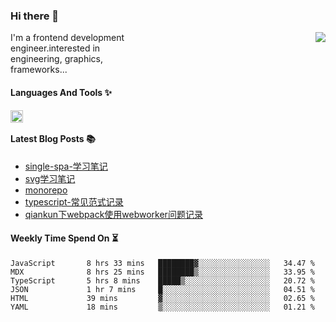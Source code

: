<!--
**zhaohuanyuu/zhaohuanyuu** is a ✨ _special_ ✨ repository because its `README.md` (this file) appears on your GitHub profile.
-->

### Hi there 👋

<picture>
  <source media="(prefers-color-scheme: dark)" srcset="https://github-readme-stats.vercel.app/api?username=zhaohuanyuu&count_private=true&show_icons=true&theme=city_lights&hide_title=true">
  <img align="right" src="https://github-readme-stats.vercel.app/api?username=zhaohuanyuu&count_private=true&show_icons=true&hide_title=true">
</picture>

<p align="left" style="width:40%">I'm a frontend development engineer.interested in engineering, graphics, frameworks...</p>

#### Languages And Tools ✨

<img align="left" height="20" src="https://skillicons.dev/icons?i=js,ts,nodejs,rust,react,vue,svelte,gatsby,materialui,graphql,nestjs,electron,flutter" />

</br>

#### Latest Blog Posts 📚
<!-- BLOG-POST-LIST:START -->
- [single-spa-学习笔记](https://auu.zone/post/single-spa-note)
- [svg学习笔记](https://auu.zone/post/svg-note)
- [monorepo](https://auu.zone/post/monorepo)
- [typescript-常见范式记录](https://auu.zone/post/ts-pattern)
- [qiankun下webpack使用webworker问题记录](https://auu.zone/post/wp-worker)
<!-- BLOG-POST-LIST:END -->

#### Weekly Time Spend On ⏳
<!--START_SECTION:waka-->

```text
JavaScript       8 hrs 33 mins   ████████▓░░░░░░░░░░░░░░░░   34.47 %
MDX              8 hrs 25 mins   ████████▒░░░░░░░░░░░░░░░░   33.95 %
TypeScript       5 hrs 8 mins    █████▒░░░░░░░░░░░░░░░░░░░   20.72 %
JSON             1 hr 7 mins     █░░░░░░░░░░░░░░░░░░░░░░░░   04.51 %
HTML             39 mins         ▓░░░░░░░░░░░░░░░░░░░░░░░░   02.65 %
YAML             18 mins         ▒░░░░░░░░░░░░░░░░░░░░░░░░   01.21 %
```

<!--END_SECTION:waka-->

